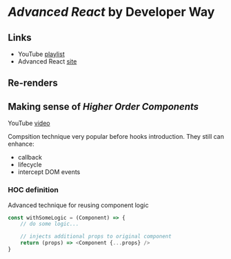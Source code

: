 # *Advanced React* by Developer Way

## Links
- YouTube [playlist](https://www.youtube.com/watch?v=qTDnwmMF5q8&list=PL6dw1BPCcLC4n-4o-t1kQZH0NJeZtpmGp)
- Advanced React [site](https://www.advanced-react.com/)

## Re-renders

## Making sense of *Higher Order Components*

YouTube [video](https://www.youtube.com/watch?v=OLFV1Ds_L8A)

Compsition technique very popular before hooks introduction.
They still can enhance:
- callback
- lifecycle
- intercept DOM events

### HOC definition

Advanced technique for reusing component logic

```ts
const withSomeLogic = (Component) => {
    // do some logic...

    // injects additional props to original component
    return (props) => <Component {...props} />
}
```



